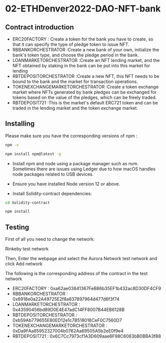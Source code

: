 # 02-ETHDenver2022-DAO-NFT-bank
## Contract introduction
- ERC20FACTORY : Create a token for the bank you have to create, so that it can specify the type of pledge token to issue NFT.
- RBBANKORCHESTRATOR :Create a new bank of your own, initialize the bank's token type, and choose the pledge period in the bank.
- LOANMARKETORCHESTRATOR :Create an NFT lending market, and the NFT obtained by staking in the bank can be put into this market for lending
- RBTDEPOSITORCHESTRATOR :Create a new NFT, this NFT needs to be bound to the bank and the market for transaction operations.
- TOKENEXCHANGEMARKETORCHESTRATOR :Create a token exchange market where NFTs generated by bank pledges can be exchanged for tokens based on the value of the pledges, which can be freely traded.
- RBTDEPOSIT721 :This is the market's default ERC721 token and can be traded in the lending market and the token exchange market.



## Installing

Please make sure you have the corresponding versions of npm :

```bash
npm -v
```
```bash
npm install npm@latest -g
```


- Install npm and node using a package manager such as nvm. Sometimes there are issues using Ledger due to how macOS handles node packages related to USB devices.
- Ensure you have installed Node version 12 or above.

- Install Solidity-contract dependencies:
```bash
cd Solidity-contract
```

```bash
npm install
```
## Testing

First of all you need to change the network:

Rinkeby test network

Then, Enter the webpage and select the Aurora Network test network and click Add network

The following is the corresponding address of the contract in the test network
- ERC20FACTORY : 0xa62ae03841367FeB86b35EF1b432ac8D30DF4CF9 
- RBBANKORCHESTRATOR : 0x6918e0a22A49725E2f8a837897964d477d6f3f74 
- LOANMARKETORCHESTRATOR : 0x43590456bd89D0E4E47adC14FF8007B44EB6128B 
- RBTDEPOSITORCHESTRATOR : 0xb59Ab779655E80ED12e1c7B518018CeF0C7560D7 
- TOKENEXCHANGEMARKETORCHESTRATOR : 0xDa9FAa85952327004b0762Aa69505A5b2eE0f9e4 
- RBTDEPOSIT721 : 0x6C7Cc7973cf1A3D609aae6F98C6083bB0BBA3f88 

